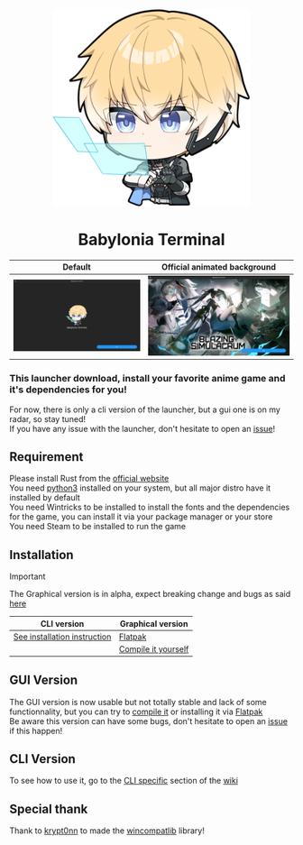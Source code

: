<p align="center">
    <img src="./docs/Lee6.png" title="Babylonia terminal" alt="babylonia terminal" width="350" height="350"/><br>
</p>

<div align="center">
    <h1>Babylonia Terminal</h1>
</div>

| Default | Official animated background |
|-|-|
|<img src="./docs/Screenshot1.png"/>|<img src="./docs/Screenshot2.png" alt="Screenshot 2"/>|

### This launcher download, install your favorite anime game and it's dependencies for you!
For now, there is only a cli version of the launcher, but a gui one is on my radar, so stay tuned!  
If you have any issue with the launcher, don't hesitate to open an [issue](https://github.com/ALEZ-DEV/Babylonia-terminal/issues)!

## Requirement

Please install Rust from the [official website](https://www.rust-lang.org/fr/tools/install)  
You need [python3](https://www.python.org/downloads/) installed on your system, but all major distro have it installed by default  
You need Wintricks to be installed to install the fonts and the dependencies for the game, you can install it via your package manager or your store  
You need Steam to be installed to run the game  

## Installation

> [!IMPORTANT]  
> The Graphical version is in alpha, expect breaking change and bugs as said [here](https://github.com/ALEZ-DEV/Babylonia-terminal#gui-version)

| CLI version | Graphical version |
|-|-|
| [See installation instruction](https://github.com/ALEZ-DEV/Babylonia-terminal/wiki/Installation#installing-cli-version) | [Flatpak](https://github.com/ALEZ-DEV/Babylonia-terminal/wiki/Installation#installing-via-flatpak) |
|| [Compile it yourself](https://github.com/ALEZ-DEV/Babylonia-terminal/tree/master/babylonia_terminal_launcher) |

## GUI Version

The GUI version is now usable but not totally stable and lack of some functionnality, but you can try to [compile it](https://github.com/ALEZ-DEV/Babylonia-terminal/tree/master/babylonia_terminal_launcher) or installing it via [Flatpak](https://github.com/ALEZ-DEV/Babylonia-terminal/wiki/Installation#installing-via-flatpak)  
Be aware this version can have some bugs, don't hesitate to open an [issue](https://github.com/ALEZ-DEV/Babylonia-terminal/issues) if this happen!

## CLI Version

To see how to use it, go to the [CLI specific](https://github.com/ALEZ-DEV/Babylonia-terminal/wiki/CLI-Specific) section of the [wiki](https://github.com/ALEZ-DEV/Babylonia-terminal/wiki)

## Special thank

Thank to [krypt0nn](https://github.com/krypt0nn) to made the [wincompatlib](https://github.com/krypt0nn/wincompatlib) library!
